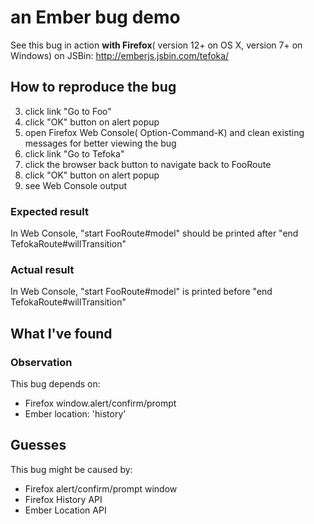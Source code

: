 # an Ember bug demo
See this bug in action **with Firefox**( version 12+ on OS X, version 7+ on Windows) on JSBin: http://emberjs.jsbin.com/tefoka/
## How to reproduce the bug
3. click link "Go to Foo"
4. click "OK" button on alert popup
5. open Firefox Web Console( Option-Command-K) and clean existing
   messages for better viewing the bug
6. click link "Go to Tefoka"
7. click the browser back button to navigate back to FooRoute
8. click "OK" button on alert popup
9. see Web Console output

### Expected result
In Web Console, "start FooRoute#model" should be printed after "end
TefokaRoute#willTransition"

### Actual result
In Web Console, "start FooRoute#model" is printed before "end
TefokaRoute#willTransition"

## What I've found

### Observation
This bug depends on:
- Firefox window.alert/confirm/prompt
- Ember location: 'history'

## Guesses
This bug might be caused by:
- Firefox alert/confirm/prompt window
- Firefox History API
- Ember Location API
